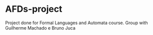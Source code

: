 # AFDs-project
 Project done for Formal Languages and Automata course. Group with Guilherme Machado e Bruno Juca
